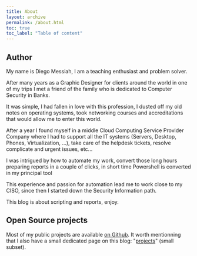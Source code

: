 ```yaml
---
title: About
layout: archive
permalink: /about.html
toc: true
toc_label: "Table of content"
---
```


## Author

My name is Diego Messiah, I am a teaching enthusiast and problem solver.

After many years as a Graphic Designer for clients around the world in one of my trips I met a friend of the family who is dedicated to Computer Security in Banks.

It was simple, I had fallen in love with this profession, I dusted off my old notes on operating systems, took networking courses and accreditations that would allow me to enter this world.

After a year I found myself in a middle Cloud Computing Service Provider Company where I had to support all the IT systems (Servers, Desktop, Phones, Virtualization, ...), take care of the helpdesk tickets, resolve complicate and urgent issues, etc...

I was intrigued by how to automate my work, convert those long hours preparing reports in a couple of clicks, in short time Powershell is converted in my principal tool 

This experience and passion for automation lead me to work close to my CISO, since then I started down the Security Information path.

This blog is about scripting and reports, enjoy.


## Open Source projects

Most of my public projects are available [on Github](https://github.com/diegomessiah). It worth mentionning that I also have a small dedicated page on this blog: "[projects](/p/scripts.html)" (small subset).

